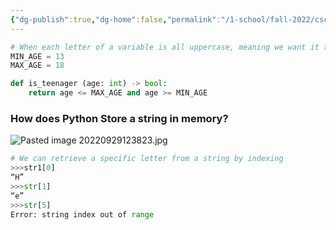 ```yaml
---
{"dg-publish":true,"dg-home":false,"permalink":"/1-school/fall-2022/csc-108/week-3-string-in-memory/","dgPassFrontmatter":true}
---
```



```python
# When each letter of a variable is all uppercase, meaning we want it to be unchangeable
MIN_AGE = 13
MAX_AGE = 18

def is_teenager (age: int) -> bool:
	return age <= MAX_AGE and age >= MIN_AGE
```


### How does Python Store a string in memory?
![Pasted image 20220929123823.jpg](/img/user/5%EF%B8%8F%E2%83%A3%20Attachments%20%F0%9F%93%84/Pasted%20image%2020220929123823.jpg)
```python
# We can retrieve a specific letter from a string by indexing
>>>str1[0]
“H”
>>>str[1]
“e”
>>>str[5]
Error: string index out of range
```